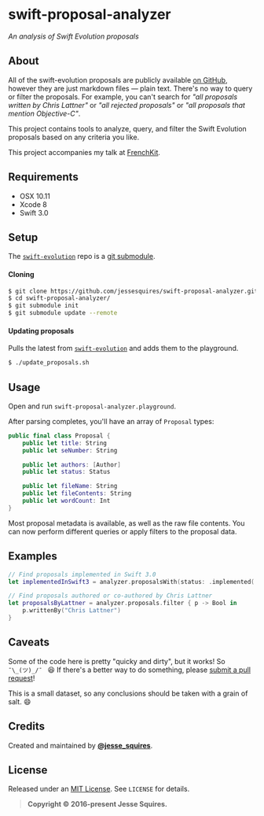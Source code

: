 # swift-proposal-analyzer

*An analysis of Swift Evolution proposals*

## About

All of the swift-evolution proposals are publicly available [on GitHub](https://github.com/apple/swift-evolution), however they are just markdown files — plain text. There's no way to query or filter the proposals. For example, you can't search for *"all proposals written by Chris Lattner"* or *"all rejected proposals"* or *"all proposals that mention Objective-C"*.

This project contains tools to analyze, query, and filter the Swift Evolution proposals based on any criteria you like. 

This project accompanies my talk at [FrenchKit](http://frenchkit.fr).

## Requirements

- OSX 10.11
- Xcode 8
- Swift 3.0

## Setup

The [`swift-evolution`](https://github.com/apple/swift-evolution) repo is a [git submodule](https://git-scm.com/book/en/v2/Git-Tools-Submodules).

#### Cloning

```bash
$ git clone https://github.com/jessesquires/swift-proposal-analyzer.git
$ cd swift-proposal-analyzer/
$ git submodule init
$ git submodule update --remote
```

#### Updating proposals

Pulls the latest from [`swift-evolution`](https://github.com/apple/swift-evolution) and adds them to the playground.

```bash
$ ./update_proposals.sh
```

## Usage

Open and run `swift-proposal-analyzer.playground`.

After parsing completes, you'll have an array of `Proposal` types:

```swift
public final class Proposal {
    public let title: String
    public let seNumber: String

    public let authors: [Author]
    public let status: Status

    public let fileName: String
    public let fileContents: String
    public let wordCount: Int
}
```

Most proposal metadata is available, as well as the raw file contents. You can now perform different queries or apply filters to the proposal data.

## Examples

```swift
// Find proposals implemented in Swift 3.0
let implementedInSwift3 = analyzer.proposalsWith(status: .implemented(.v3_0))
```

```swift
// Find proposals authored or co-authored by Chris Lattner
let proposalsByLattner = analyzer.proposals.filter { p -> Bool in
    p.writtenBy("Chris Lattner")
}
```

## Caveats

Some of the code here is pretty "quicky and dirty", but it works! So `¯\_(ツ)_/¯ ` :laughing: If there's a better way to do something, please [submit a pull request](https://github.com/jessesquires/swift-proposal-analyzer/pulls)!

This is a small dataset, so any conclusions should be taken with a grain of salt. :smile:

## Credits

Created and maintained by [**@jesse_squires**](https://twitter.com/jesse_squires).

## License

Released under an [MIT License](http://opensource.org/licenses/MIT). See `LICENSE` for details.

>**Copyright &copy; 2016-present Jesse Squires.**
